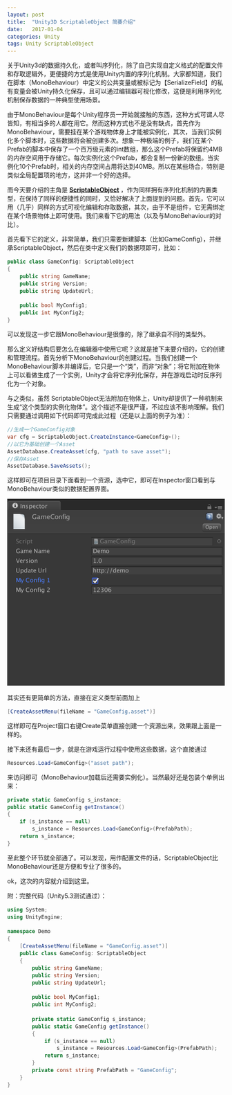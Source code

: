 ```yaml
---
layout: post
title:  "Unity3D ScriptableObject 简要介绍"
date:   2017-01-04
categories: Unity
tags: Unity ScriptableObject
---
```



关于Unity3d的数据持久化，或者叫序列化，除了自己实现自定义格式的配置文件和存取逻辑外，更便捷的方式是使用Unity内置的序列化机制。大家都知道，我们在脚本（MonoBehaviour）中定义的公共变量或被标记为【SerializeField】的私有变量会被Unity持久化保存，且可以通过编辑器可视化修改，这便是利用序列化机制保存数据的一种典型使用场景。

由于MonoBehaviour是每个Unity程序员一开始就接触的东西，这种方式可谓人尽皆知，有相当多的人都在用它。然而这种方式也不是没有缺点，首先作为MonoBehaviour，需要挂在某个游戏物体身上才能被实例化，其次，当我们实例化多个脚本时，这些数据将会被创建多次。想象一种极端的例子，我们在某个Prefab的脚本中保存了一个百万级元素的int数组，那么这个Prefab将保留约4MB的内存空间用于存储它。每次实例化这个Prefab，都会复制一份新的数组。当实例化10个Prefab时，相关的内存空间占用将达到40MB。所以在某些场合，特别是类似全局配置项的地方，这并非一个好的选择。

而今天要介绍的主角是 [**ScriptableObject**](http://docs.unity3d.com/Manual/class-ScriptableObject.html) ，作为同样拥有序列化机制的内置类型，在保持了同样的便捷性的同时，又恰好解决了上面提到的问题。首先，它可以用（几乎）同样的方式可视化编辑和存取数据，其次，由于不是组件，它无需绑定在某个场景物体上即可使用。我们来看下它的用法（以及与MonoBehaviour的对比）。

首先看下它的定义，非常简单，我们只需要新建脚本（比如GameConfig），并继承ScriptableObject，然后在类中定义我们的数据项即可，比如：

```csharp
public class GameConfig: ScriptableObject
{
    public string GameName;
    public string Version;
    public string UpdateUrl;

    public bool MyConfig1;
    public int MyConfig2;
}
```

可以发现这一步它跟MonoBehaviour是很像的，除了继承自不同的类型外。

那么定义好结构后要怎么在编辑器中使用它呢？这就是接下来要介绍的，它的创建和管理流程。首先分析下MonoBehaviour的创建过程。当我们创建一个MonoBehaviour脚本并编译后，它只是一个“类”，而非“对象”；将它附加在物体上可以看做生成了一个实例，Unity才会将它序列化保存，并在游戏启动时反序列化为一个对象。

与之类似，虽然 ScriptableObject无法附加在物体上，Unity却提供了一种机制来生成“这个类型的实例化物体”。这个描述不是很严谨，不过应该不影响理解。我们只需要通过调用如下代码即可完成此过程（还是以上面的例子为准）：

```csharp
//生成一个GameConfig对象
var cfg = ScriptableObject.CreateInstance<GameConfig>();
//以它为基础创建一个Asset
AssetDatabase.CreateAsset(cfg, "path to save asset");
//保存Asset
AssetDatabase.SaveAssets();
```

这样即可在项目目录下面看到一个资源，选中它，即可在Inspector窗口看到与MonoBehaviour类似的数据配置界面。

![image](/imgs/unity_scriptable_object_1.png)

其实还有更简单的方法，直接在定义类型前面加上

```csharp
[CreateAssetMenu(fileName = "GameConfig.asset")]
```

这样即可在Project窗口右键Create菜单直接创建一个资源出来，效果跟上面是一样的。

接下来还有最后一步，就是在游戏运行过程中使用这些数据，这个直接通过

```csharp
Resources.Load<GameConfig>("asset path");
```

来访问即可（MonoBehaviour加载后还需要实例化）。当然最好还是包装个单例出来：

```csharp
private static GameConfig s_instance;
public static GameConfig getInstance()
{
    if (s_instance == null)
        s_instance = Resources.Load<GameConfig>(PrefabPath);
    return s_instance;
}
```

至此整个环节就全部通了。可以发现，用作配置文件的话，ScriptableObject比MonoBehaviour还是方便和专业了很多的。

ok，这次的内容就介绍到这里。

附：完整代码（Unity5.3测试通过）：

```csharp
using System;
using UnityEngine;

namespace Demo
{
    [CreateAssetMenu(fileName = "GameConfig.asset")]
    public class GameConfig: ScriptableObject
    {
        public string GameName;
        public string Version;
        public string UpdateUrl;

        public bool MyConfig1;
        public int MyConfig2;

        private static GameConfig s_instance;
        public static GameConfig getInstance()
        {
            if (s_instance == null)
                s_instance = Resources.Load<GameConfig>(PrefabPath);
            return s_instance;
        }
        private const string PrefabPath = "GameConfig";
    }
}
```

